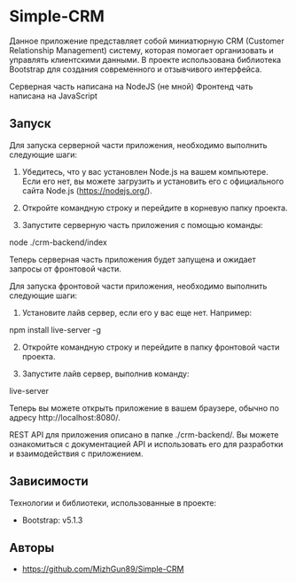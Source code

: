 # Simple-CRM

Данное приложение представляет собой миниатюрную CRM (Customer Relationship Management) систему, которая помогает организовать и управлять клиентскими данными. В проекте использована библиотека Bootstrap для создания современного и отзывчивого интерфейса.

Серверная часть написана на NodeJS (не мной)
Фронтенд чать написана на JavaScript

## Запуск

Для запуска серверной части приложения, необходимо выполнить следующие шаги:

1. Убедитесь, что у вас установлен Node.js на вашем компьютере. Если его нет, вы можете загрузить и установить его с официального сайта Node.js (https://nodejs.org/).

2. Откройте командную строку и перейдите в корневую папку проекта.

3. Запустите серверную часть приложения с помощью команды:

node ./crm-backend/index

Теперь серверная часть приложения будет запущена и ожидает запросы от фронтовой части.

Для запуска фронтовой части приложения, необходимо выполнить следующие шаги:

1. Установите лайв сервер, если его у вас еще нет. Например:

npm install live-server -g

2. Откройте командную строку и перейдите в папку фронтовой части проекта.

3. Запустите лайв сервер, выполнив команду:

live-server

Теперь вы можете открыть приложение в вашем браузере, обычно по адресу http://localhost:8080/.

REST API для приложения описано в папке ./crm-backend/. Вы можете ознакомиться с документацией API и использовать его для разработки и взаимодействия с приложением.

## Зависимости

Технологии и библиотеки, использованные в проекте:

- Bootstrap: v5.1.3

## Авторы

- https://github.com/MizhGun89/Simple-CRM

